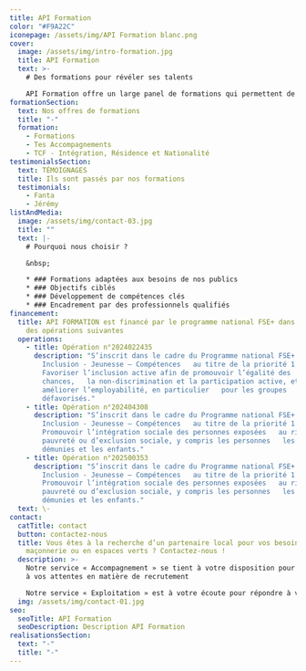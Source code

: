 ```yaml
---
title: API Formation
color: "#F9A22C"
iconepage: /assets/img/API Formation blanc.png
cover:
  image: /assets/img/intro-formation.jpg
  title: API Formation
  text: >-
    # Des formations pour révéler ses talents

    API Formation offre un large panel de formations qui permettent de se former, de retrouver confiance et se préparer à un métier.
formationSection:
  text: Nos offres de formations
  title: "-"
  formation:
    - Formations
    - Tes Accompagnements
    - T﻿CF - Intégration, Résidence et Nationalité
testimonialsSection:
  text: TÉMOIGNAGES
  title: Ils sont passés par nos formations
  testimonials:
    - Fanta
    - Jérémy
listAndMedia:
  image: /assets/img/contact-03.jpg
  title: ""
  text: |-
    # Pourquoi nous choisir ?

    &nbsp;

    * ### Formations adaptées aux besoins de nos publics
    * ### Objectifs ciblés
    * ### Développement de compétences clés
    * ### Encadrement par des professionnels qualifiés
financement:
  title: API FORMATION est financé par le programme national FSE+ dans le cadre
    des opérations suivantes
  operations:
    - title: Opération n°2024022435
      description: "S’inscrit dans le cadre du Programme national FSE+ Emploi -
        Inclusion - Jeunesse – Compétences   au titre de la priorité 1 :
        Favoriser l’inclusion active afin de promouvoir l’égalité des
        chances,   la non-discrimination et la participation active, et
        améliorer l’employabilité, en particulier   pour les groupes
        défavorisés."
    - title: Opération n°202404308
      description: "S’inscrit dans le cadre du Programme national FSE+ Emploi -
        Inclusion - Jeunesse – Compétences   au titre de la priorité 1 :
        Promouvoir l’intégration sociale des personnes exposées   au risque de
        pauvreté ou d’exclusion sociale, y compris les personnes   les plus
        démunies et les enfants."
    - title: Opération n°202500353
      description: "S’inscrit dans le cadre du Programme national FSE+ Emploi -
        Inclusion - Jeunesse – Compétences   au titre de la priorité 1 :
        Promouvoir l’intégration sociale des personnes exposées   au risque de
        pauvreté ou d’exclusion sociale, y compris les personnes   les plus
        démunies et les enfants."
  text: \-
contact:
  catTitle: contact
  button: contactez-nous
  title: Vous êtes à la recherche d’un partenaire local pour vos besoins en
    maçonnerie ou en espaces verts ? Contactez-nous !
  description: >-
    Notre service « Accompagnement » se tient à votre disposition pour répondre
    à vos attentes en matière de recrutement

    Notre service « Exploitation » est à votre écoute pour répondre à vos besoins en matière de sous-traitance, d’entretien, de rénovation ou de projets de développement.
  img: /assets/img/contact-01.jpg
seo:
  seoTitle: API Formation
  seoDescription: Description API Formation
realisationsSection:
  text: "-"
  title: "-"
---
```

